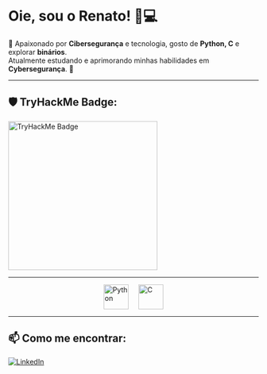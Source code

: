# Oie, sou o Renato! 👋💻  
💛 Apaixonado por **Cibersegurança** e tecnologia, gosto de **Python, C** e explorar **binários**.  
Atualmente estudando e aprimorando minhas habilidades em **Cybersegurança**. 🚀  

---

## 🛡️ TryHackMe Badge:
<a href="https://tryhackme.com/p/ByteFinderx0">
  <img src="https://tryhackme-badges.s3.amazonaws.com/ByteFinderx0.png" alt="TryHackMe Badge" width="300">
</a>

---

<div style="display: flex; justify-content: center; gap: 20px;">
  <img src="https://upload.wikimedia.org/wikipedia/commons/c/c3/Python-logo-notext.svg" alt="Python" width="50" />
  <img src="https://upload.wikimedia.org/wikipedia/commons/1/19/C_Logo.png" alt="C" width="50" />
</div>

---

## 📫 Como me encontrar:
[![LinkedIn](https://img.shields.io/badge/LinkedIn-0077B5?style=for-the-badge&logo=linkedin&logoColor=white)](https://www.linkedin.com/in/renato-sailer-a808aa300/)  
